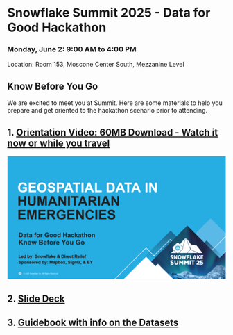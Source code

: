 # Snowflake Summit 2025 - Data for Good Hackathon
### Monday, June 2: 9:00 AM to 4:00 PM
 Location: Room 153, Moscone Center South, Mezzanine Level

## Know Before You Go
We are excited to meet you at Summit. Here are some materials to help you prepare and get oriented to the hackathon scenario prior to attending. 

## 1. [Orientation Video: 60MB Download - Watch it now or while you travel](https://github.com/sfc-gh-mjohnson/summit-2025-hackathon/blob/main/assets/KnowBeforeYouGo-OrientationVideo.mp4)
[![Watch the video](https://github.com/sfc-gh-mjohnson/summit-2025-hackathon/blob/f9894ef35d53b573742be0334758baadb1cdabf7/assets/Hackathon_Orientation.png)](https://github.com/sfc-gh-mjohnson/summit-2025-hackathon/blob/f9894ef35d53b573742be0334758baadb1cdabf7/assets/KnowBeforeYouGo-OrientationVideo.mp4)


## 2. [Slide Deck](https://github.com/sfc-gh-mjohnson/summit-2025-hackathon/blob/main/assets/Summit%2025%20Hackathon%20KBYG.pdf)

## 3. [Guidebook with info on the Datasets](https://github.com/sfc-gh-mjohnson/summit-2025-hackathon/blob/main/assets/Snowflake%20Data%20for%20Good%20-%20Summit%202025%20Hackathon%20Guidebook.docx)

